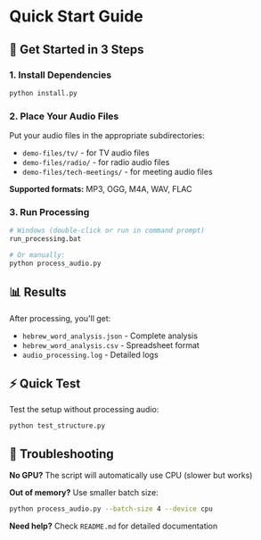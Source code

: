 # Quick Start Guide

## 🚀 Get Started in 3 Steps

### 1. Install Dependencies
```bash
python install.py
```

### 2. Place Your Audio Files
Put your audio files in the appropriate subdirectories:
- `demo-files/tv/` - for TV audio files
- `demo-files/radio/` - for radio audio files  
- `demo-files/tech-meetings/` - for meeting audio files

**Supported formats:** MP3, OGG, M4A, WAV, FLAC

### 3. Run Processing
```bash
# Windows (double-click or run in command prompt)
run_processing.bat

# Or manually:
python process_audio.py
```

## 📊 Results

After processing, you'll get:
- `hebrew_word_analysis.json` - Complete analysis
- `hebrew_word_analysis.csv` - Spreadsheet format
- `audio_processing.log` - Detailed logs

## ⚡ Quick Test

Test the setup without processing audio:
```bash
python test_structure.py
```

## 🔧 Troubleshooting

**No GPU?** The script will automatically use CPU (slower but works)

**Out of memory?** Use smaller batch size:
```bash
python process_audio.py --batch-size 4 --device cpu
```

**Need help?** Check `README.md` for detailed documentation
